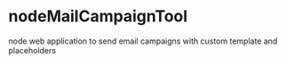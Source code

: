 # nodeMailCampaignTool
node web application to send email campaigns with custom template and placeholders
